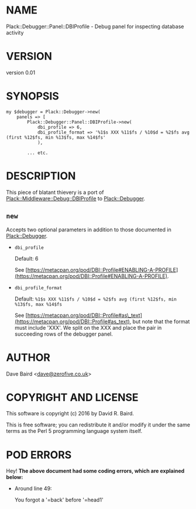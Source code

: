 # NAME

Plack::Debugger::Panel::DBIProfile - Debug panel for inspecting database activity

# VERSION

version 0.01

# SYNOPSIS

    my $debugger = Plack::Debugger->new(
        panels => [
            Plack::Debugger::Panel::DBIProfile->new(
                dbi_profile => 6,
                dbi_profile_format => '%1$s XXX %11$fs / %10$d = %2$fs avg (first %12$fs, min %13$fs, max %14$fs'
                ),

            ... etc.

# DESCRIPTION

This piece of blatant thievery is a port of [Plack::Middleware::Debug::DBIProfile](https://metacpan.org/pod/Plack::Middleware::Debug::DBIProfile)
to [Plack::Debugger](https://metacpan.org/pod/Plack::Debugger).

## `new`

Accepts two optional parameters in addition to those documented in [Plack::Debugger](https://metacpan.org/pod/Plack::Debugger).

- `dbi_profile`

    Default: 6

    See [https://metacpan.org/pod/DBI::Profile#ENABLING-A-PROFILE](https://metacpan.org/pod/DBI::Profile#ENABLING-A-PROFILE).

- `dbi_profile_format`

    Default: `%1$s XXX %11$fs / %10$d = %2$fs avg (first %12$fs, min %13$fs, max %14$fs`

    See [https://metacpan.org/pod/DBI::Profile#as\_text](https://metacpan.org/pod/DBI::Profile#as_text), but note that the format must
    include 'XXX'. We split on the XXX and place the pair in succeeding rows of the
    debugger panel.

# AUTHOR

Dave Baird &lt;dave@zerofive.co.uk>

# COPYRIGHT AND LICENSE

This software is copyright (c) 2016 by David R. Baird.

This is free software; you can redistribute it and/or modify it under
the same terms as the Perl 5 programming language system itself.

# POD ERRORS

Hey! **The above document had some coding errors, which are explained below:**

- Around line 49:

    You forgot a '=back' before '=head1'
